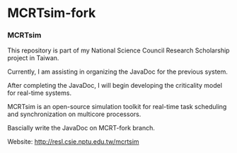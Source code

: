# MCRTsim-fork
### MCRTsim
This repository is part of my National Science Council Research Scholarship project in Taiwan.

Currently, I am assisting in organizing the JavaDoc for the previous system.

After completing the JavaDoc, I will begin developing the criticality model for real-time systems.

MCRTsim is an open-source simulation toolkit for real-time task scheduling and synchronization on multicore processors.

Bascially write the JavaDoc on MCRT-fork branch.

Website: http://resl.csie.nptu.edu.tw/mcrtsim

